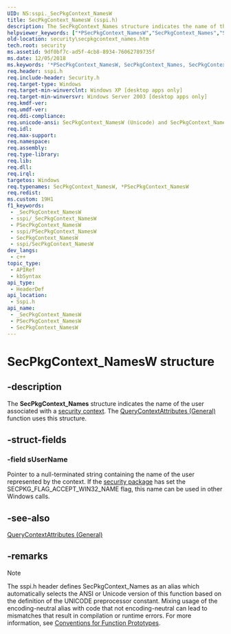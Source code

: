 ```yaml
---
UID: NS:sspi._SecPkgContext_NamesW
title: SecPkgContext_NamesW (sspi.h)
description: The SecPkgContext_Names structure indicates the name of the user associated with a security context. The QueryContextAttributes (General) function uses this structure.
helpviewer_keywords: ["*PSecPkgContext_NamesW","SecPkgContext_Names","SecPkgContext_Names structure [Security]","SecPkgContext_NamesA","SecPkgContext_NamesW","_ssp_secpkgcontext_names","pSecPkgContext_Names","pSecPkgContext_Names structure pointer [Security]","security.secpkgcontext_names","sspi/SecPkgContext_Names","sspi/SecPkgContext_NamesA","sspi/SecPkgContext_NamesW","sspi/pSecPkgContext_Names"]
old-location: security\secpkgcontext_names.htm
tech.root: security
ms.assetid: 9df0bf7c-ad5f-4cb8-8934-76062789735f
ms.date: 12/05/2018
ms.keywords: '*PSecPkgContext_NamesW, SecPkgContext_Names, SecPkgContext_Names structure [Security], SecPkgContext_NamesA, SecPkgContext_NamesW, _ssp_secpkgcontext_names, pSecPkgContext_Names, pSecPkgContext_Names structure pointer [Security], security.secpkgcontext_names, sspi/SecPkgContext_Names, sspi/SecPkgContext_NamesA, sspi/SecPkgContext_NamesW, sspi/pSecPkgContext_Names'
req.header: sspi.h
req.include-header: Security.h
req.target-type: Windows
req.target-min-winverclnt: Windows XP [desktop apps only]
req.target-min-winversvr: Windows Server 2003 [desktop apps only]
req.kmdf-ver: 
req.umdf-ver: 
req.ddi-compliance: 
req.unicode-ansi: SecPkgContext_NamesW (Unicode) and SecPkgContext_NamesA (ANSI)
req.idl: 
req.max-support: 
req.namespace: 
req.assembly: 
req.type-library: 
req.lib: 
req.dll: 
req.irql: 
targetos: Windows
req.typenames: SecPkgContext_NamesW, *PSecPkgContext_NamesW
req.redist: 
ms.custom: 19H1
f1_keywords:
 - _SecPkgContext_NamesW
 - sspi/_SecPkgContext_NamesW
 - PSecPkgContext_NamesW
 - sspi/PSecPkgContext_NamesW
 - SecPkgContext_NamesW
 - sspi/SecPkgContext_NamesW
dev_langs:
 - c++
topic_type:
 - APIRef
 - kbSyntax
api_type:
 - HeaderDef
api_location:
 - Sspi.h
api_name:
 - _SecPkgContext_NamesW
 - PSecPkgContext_NamesW
 - SecPkgContext_NamesW
---
```


# SecPkgContext_NamesW structure


## -description

The <b>SecPkgContext_Names</b> structure indicates the name of the user associated with a <a href="/windows/desktop/SecGloss/s-gly">security context</a>. The 
<a href="/windows/desktop/api/sspi/nf-sspi-querycontextattributesa">QueryContextAttributes (General)</a> function uses this structure.

## -struct-fields

### -field sUserName

Pointer to a null-terminated string containing the name of the user represented by the context. If the <a href="/windows/desktop/SecGloss/s-gly">security package</a> has set the SECPKG_FLAG_ACCEPT_WIN32_NAME flag, this name can be used in other Windows calls.

## -see-also

<a href="/windows/desktop/api/sspi/nf-sspi-querycontextattributesa">QueryContextAttributes (General)</a>

## -remarks

> [!NOTE]
> The sspi.h header defines SecPkgContext_Names as an alias which automatically selects the ANSI or Unicode version of this function based on the definition of the UNICODE preprocessor constant. Mixing usage of the encoding-neutral alias with code that not encoding-neutral can lead to mismatches that result in compilation or runtime errors. For more information, see [Conventions for Function Prototypes](/windows/win32/intl/conventions-for-function-prototypes).

